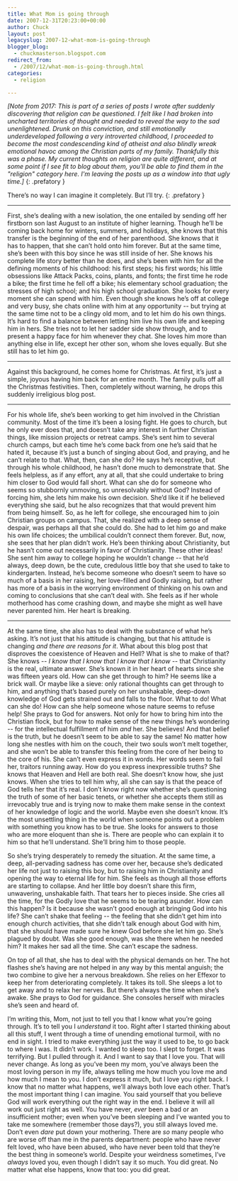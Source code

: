 ```yaml
---
title: What Mom is going through
date: 2007-12-31T20:23:00+00:00
author: Chuck
layout: post
legacyslug: 2007-12-what-mom-is-going-through
blogger_blog:
  - chuckmasterson.blogspot.com
redirect_from:
  - /2007/12/what-mom-is-going-through.html
categories:
  - religion

---
```

*[Note from 2017: This is part of a series of posts I wrote after suddenly
discovering that religion can be questioned. I felt like I had broken into
uncharted territories of thought and needed to reveal the way to the sad
unenlightened. Drunk on this conviction, and still emotionally underdeveloped
following a very introverted childhood, I proceeded to become the most
condescending kind of atheist and also blindly wreak emotional havoc among the
Christian parts of my family. Thankfully this was a phase. My current thoughts
on religion are quite different, and at some point if I see fit to blog about
them, you'll be able to find them in the "religion" category here. I'm leaving
the posts up as a window into that ugly time.]*
{: .prefatory }

There’s no way I can imagine it completely. But I’ll try.
{: .prefatory }

* * *

First, she’s dealing with a new isolation, the one entailed by sending
off her firstborn son last August to an institute of higher learning. Though
he’ll be coming back home for winters, summers, and holidays, she knows
that this transfer is the beginning of the end of her parenthood. She knows
that it has to happen, that she can’t hold onto him forever. But at the
same time, she’s been with this boy since he was still inside of her. She
knows his complete life story better than he does, and she’s been with
him for all the defining moments of his childhood: his first steps; his first
words; his little obsessions like Attack Packs, coins, plants, and fonts; the
first time he rode a bike; the first time he fell off a bike; his elementary
school graduation; the stresses of high school; and his high school graduation.
She looks for every moment she can spend with him. Even though she knows
he’s off at college and very busy, she chats online with him at any
opportunity -- but trying at the same time not to be a clingy old mom, and
to let him do his own things. It’s hard to find a balance between letting
him live his own life and keeping him in hers. She tries not to let her sadder
side show through, and to present a happy face for him whenever they chat. She
loves him more than anything else in life, except her other son, whom she loves
equally. But she still has to let him go.

* * *

Against this background, he comes home for Christmas. At first, it’s just
a simple, joyous having him back for an entire month. The family pulls off all
the Christmas festivities. Then, completely without warning, he drops this
suddenly irreligious blog post.

* * *

For his whole life, she’s been working to get him involved in the
Christian community. Most of the time it’s been a losing fight. He goes
to church, but he only ever does that, and doesn’t take any interest in
further Christian things, like mission projects or retreat camps. She’s
sent him to several church camps, but each time he’s come back from one
he’s said that he hated it, because it’s just a bunch of singing
about God, and praying, and he can’t relate to that. What, then, can she
do? He says he’s receptive, but through his whole childhood, he
hasn’t done much to demonstrate that. She feels helpless, as if any
effort, any at all, that she could undertake to bring him closer to God would
fall short. What can she do for someone who seems so stubbornly unmoving, so
unresolvably without God? Instead of forcing him, she lets him
make his own decision. She’d like it if he believed everything she said,
but he also recognizes that that would prevent him from being himself. So, as
he left for college, she encouraged him to join Christian groups on campus.
That, she realized with a deep sense of despair, was perhaps all that she could
do. She had to let him go and make his own life choices; the umbilical
couldn’t connect them forever. But, now, she sees that her plan
didn’t work. He’s been thinking about Christianity, but he
hasn’t come out necessarily in favor of Christianity. These other ideas!
She sent him away to college hoping he wouldn’t change -- that
he’d always, deep down, be the cute, credulous little boy that she used
to take to kindergarten. Instead, he’s become someone who doesn’t
seem to have so much of a basis in her raising, her love-filled and Godly
raising, but rather has more of a basis in the worrying environment of thinking
on his own and coming to conclusions that she can’t deal with. She feels
as if her whole motherhood has come crashing down, and maybe she might as well
have never parented him. Her heart is breaking.

* * *

At the same time, she also has to deal with the substance of what he’s
asking. It’s not just that his attitude is changing, but that his
attitude is changing _and there are reasons for it_. What about this blog post
that disproves the coexistence of Heaven and Hell? What is she to make of that?
She knows -- _I know that I know that I know that I know_ -- that
Christianity is the real, ultimate answer. She’s known it in her heart of
hearts since she was fifteen years old. How can she get through to him? He
seems like a brick wall. Or maybe like a sieve: only rational thoughts can get
through to him, and anything that’s based purely on her unshakable,
deep-down knowledge of God gets strained out and falls to the floor. What to
do! What can she do! How can she help someone whose nature seems to refuse
help! She prays to God for answers. Not only for how to bring him into the
Christian flock, but for how to make sense of the new things he’s
wondering -- for the intellectual fulfillment of him _and_ her. She
believes! And that belief is the truth, but he doesn’t seem to be able to
say the same! No matter how long she nestles with him on the couch, their two
souls won’t melt together, and she won’t be able to transfer this
feeling from the core of her being to the core of his. She can’t even
express it in words. Her words seem to fail her, traitors running away. How do
you express inexpressible truths? She knows that Heaven and Hell are both real.
She doesn’t know how, she just knows. When she tries to tell him why, all
she can say is that the peace of God tells her that it’s real. I
don’t know right now whether she’s questioning the truth of some of
her basic tenets, or whether she accepts them still as irrevocably true and is
trying now to make them make sense in the context of her knowledge of logic and
the world. Maybe even she doesn’t know. It’s the most unsettling
thing in the world when someone points out a problem with something you know
has to be true. She looks for answers to those who are more eloquent than she
is. There are people who can explain it to him so that he’ll understand.
She’ll bring him to those people.  

So she’s trying desperately to remedy the situation. At the same time, a
deep, all-pervading sadness has come over her, because she’s dedicated
her life not just to raising this boy, but to raising him in Christianity and
opening the way to eternal life for him. She feels as though all those efforts
are starting to collapse. And her little boy doesn’t share this firm,
unwavering, unshakable faith. That tears her to pieces inside. She cries all
the time, for the Godly love that he seems to be tearing asunder. How can this
happen? Is it because she wasn’t good enough at bringing God into his
life? She can’t shake that feeling -- the feeling that she
didn’t get him into enough church activities, that she didn’t talk
enough about God with him, that she should have made sure he knew God before
she let him go. She’s plagued by doubt. Was she good enough, was she
there when he needed him? It makes her sad all the time. She can’t escape
the sadness.  

On top of all that, she has to deal with the physical demands on her. The hot
flashes she’s having are not helped in any way by this mental anguish;
the two combine to give her a nervous breakdown. She relies on her
Effexor to keep her from deteriorating completely. It takes its
toll. She sleeps a lot to get away and to relax her nerves. But there’s
always the time when she’s awake. She prays to God for guidance. She
consoles herself with miracles she’s seen and heard of.  

I’m writing this, Mom, not just to tell you that I know what you’re
going through. It’s to tell you I _understand_ it too. Right after I
started thinking about all this stuff, I went through a time of unending
emotional turmoil, with no end in sight. I tried to make everything just the
way it used to be, to go back to where I was. It didn’t work. I wanted to
sleep too. I slept to forget. It was terrifying. But I pulled through it. And I
want to say that I love you. That will never change. As long as you’ve
been my mom, you’ve always been the most loving person in my life, always
telling me how much you love me and how much I mean to you. I don’t
express it much, but I love you right back. I know that no matter what happens,
we’ll always both love each other. That’s the most important thing
I can imagine. You said yourself that you believe God will work everything out
the right way in the end. I believe it will all work out just right as well.
You have never, _ever_ been a bad or an insufficient mother; even when
you’ve been sleeping and I’ve wanted you to take me somewhere
(remember those days?), you still always loved me. Don’t even _dare_ put
down your mothering. There are _so_ many people who are worse off than me in
the parents department: people who have never felt loved, who have been abused,
who have never been told that they’re the best thing in
someone’s world. Despite your weirdness sometimes,
I’ve _always_ loved you, even though I didn’t say it so much. You
did great. No matter what else happens, know that too: you did great.
